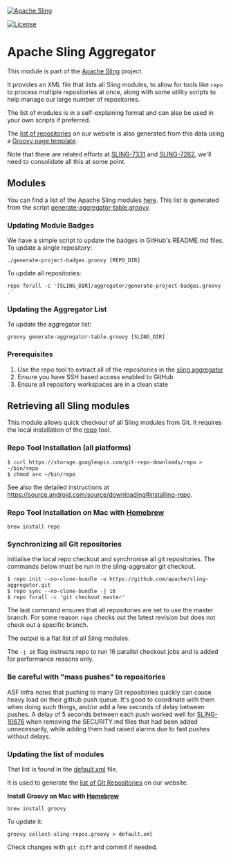 [![Apache Sling](https://sling.apache.org/res/logos/sling.png)](https://sling.apache.org)

 [![License](https://img.shields.io/badge/License-Apache%202.0-blue.svg)](https://www.apache.org/licenses/LICENSE-2.0)

# Apache Sling Aggregator

This module is part of the [Apache Sling](https://sling.apache.org) project.

It provides an XML file that lists all Sling modules, to allow for tools like `repo` to process multiple repositories at once, along
with some utility scripts to help manage our large number of repositories.

The list of modules is in a self-explaining format and can also be used in your own scripts if preferred.

The [list of repositories](https://sling.apache.org/repolist.html) on our website is also generated from this data using a
[Groovy page template](https://github.com/apache/sling-site/blob/master/src/main/jbake/templates/repolist.tpl).

Note that there are related efforts at [SLING-7331](https://issues.apache.org/jira/browse/SLING-7331) and [SLING-7262](https://issues.apache.org/jira/browse/SLING-7262), we'll need to consolidate all this at some point.

## Modules

You can find a list of the Apache Sling modules [here](docs/modules.md). 
This list is generated from the script [generate-aggregator-table.groovy](https://github.com/apache/sling-aggregator/blob/master/generate-aggregator-table.groovy).

### Updating Module Badges

We have a simple script to update the badges in GitHub's README.md files. To update a single repository:

    ./generate-project-badges.groovy [REPO_DIR]
    
To update all repositories:

    repo forall -c '[SLING_DIR]/aggregator/generate-project-badges.groovy .'


### Updating the Aggregator List

To update the aggregator list:

    groovy generate-aggregator-table.groovy [SLING_DIR]

### Prerequisites

 1. Use the repo tool to extract all of the repositories in the [sling aggregator](https://github.com/apache/sling-aggregator)
 2. Ensure you have SSH based access enabled to GitHub
 3. Ensure all repository workspaces are in a clean state

## Retrieving all Sling modules

This module allows quick checkout of all Sling modules from Git. It requires
the local installation of the [repo](https://android.googlesource.com/tools/repo) tool.

### Repo Tool Installation (all platforms)

```
$ curl https://storage.googleapis.com/git-repo-downloads/repo > ~/bin/repo
$ chmod a+x ~/bin/repo
```

See also the detailed instructions at https://source.android.com/source/downloading#installing-repo.

### Repo Tool Installation on Mac with [Homebrew](https://brew.sh)

    brew install repo

### Synchronizing all Git repositories

Initialise the local repo checkout and synchronise all git repositories. The commands below must be run in the sling-aggreator git checkout.

```
$ repo init --no-clone-bundle -u https://github.com/apache/sling-aggregator.git
$ repo sync --no-clone-bundle -j 16
$ repo forall -c 'git checkout master'
```

The last command ensures that all repositories are set to use the master branch. For some reason `repo` checks out
the latest revision but does not check out a specific branch.

The output is a flat list of all Sling modules.

The `-j 16` flag instructs repo to run 16 parallel checkout jobs and is added for performance reasons only.

### Be careful with "mass pushes" to repositories
ASF Infra notes that pushing to many Git repositories quickly can cause heavy load on their github
push queue. It's good to coordinate with them when doing such things, and/or add a few seconds of delay
between pushes. A delay of 5 seconds between each push worked well for [SLING-10676](https://issues.apache.org/jira/browse/SLING-10676)
when removing the SECURITY.md files that had been added unnecessarily, while adding them had raised alarms
due to fast pushes without delays.

### Updating the list of modules

That list is found in the [default.xml](./default.xml) file.

It is used to generate the [list of Git Repositories](http://sling.apache.org/repolist.html) on our website.

**Install Groovy on Mac with [Homebrew](https://brew.sh)**

    brew install groovy

To update it:

    groovy collect-sling-repos.groovy > default.xml

Check changes with `git diff` and commit if needed.
